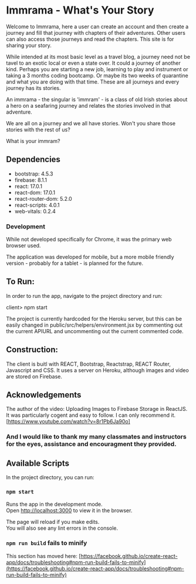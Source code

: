 # Immrama - What's Your Story

Welcome to Immrama, here a user can create an account and then create a journey and fill that journey with chapters of their adventures.  Other users can also access those journeys and read the chapters.  This site is for sharing your story.

While intended at its most basic level as a travel blog, a journey need not be tavel to an exotic local or even a state over.  It could a journey of another kind.  Perhaps you are starting a new job, learning to play and instrument or taking a 3 months coding bootcamp.  Or maybe its two weeks of quarantine and what you are doing with that time.  These are all journeys and every journey has its stories.

An immrama - the singular is 'immram' - is a class of old Irish stories about a hero on a seafaring journey and relates the stories involved in that adventure. 

We are all on a journey and we all have stories.  Won't you share those stories with the rest of us?

What is your immram?

## Dependencies
- bootstrap: 4.5.3
- firebase: 8.1.1
- react: 17.0.1
- react-dom: 17.0.1
- react-router-dom: 5.2.0
- react-scripts: 4.0.1
- web-vitals: 0.2.4

### Development
While not developed specifically for Chrome, it was the primary web browser used.

The application was developed for mobile, but a more mobile friendly version - probably for a tablet - is planned for the future.

## To Run: 
In order to run the app, navigate to the project directory and run:

   client> npm start

The project is currently hardcoded for the Heroku server, but this can be easily changed in public/src/helpers/environment.jsx by commenting out the current APIURL and uncommenting out the current commented code.

## Construction:
The client is buitl with REACT, Bootstrap, Reactstrap, REACT Router, Javascript and CSS.  It uses a server on Heroku, although images and video are stored on Firebase.

## Acknowledgements
The author of the video: Uploading Images to Firebase Storage in ReactJS.
It was particularly cogent and easy to follow.  I can only recommend it.
[https://www.youtube.com/watch?v=8r1Pb6Ja90o]

### And I would like to thank my many classmates and instructors for the eyes, assistance and encouragment they provided.








## Available Scripts

In the project directory, you can run:

### `npm start`

Runs the app in the development mode.\
Open [http://localhost:3000](http://localhost:3000) to view it in the browser.

The page will reload if you make edits.\
You will also see any lint errors in the console.



### `npm run build` fails to minify

This section has moved here: [https://facebook.github.io/create-react-app/docs/troubleshooting#npm-run-build-fails-to-minify](https://facebook.github.io/create-react-app/docs/troubleshooting#npm-run-build-fails-to-minify)
